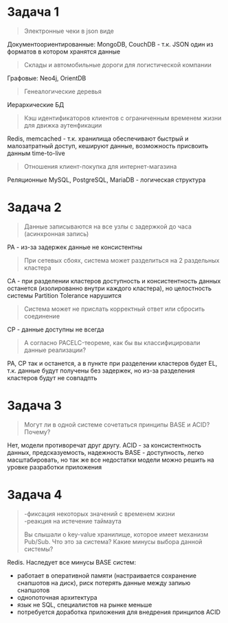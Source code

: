 # Задача 1
> Электронные чеки в json виде

Документоориентированные: MongoDB, CouchDB - т.к. JSON один из форматов в котором хранятся данные
> Склады и автомобильные дороги для логистической компании

Графовые: Neo4j, OrientDB
> Генеалогические деревья

Иерархические БД
> Кэш идентификаторов клиентов с ограниченным временем жизни для движка аутенфикации

Redis, memcached - т.к. хранилища обеспечивают быстрый и малозатратный доступ, кешируют данные, возможность присвоить данным time-to-live
> Отношения клиент-покупка для интернет-магазина

Реляционные MySQL, PostgreSQL, MariaDB - логическая структура

# Задача 2
> Данные записываются на все узлы с задержкой до часа (асинхронная запись)

PA - из-за задержек данные не консистентны
> При сетевых сбоях, система может разделиться на 2 раздельных кластера

CA - при разделении кластеров доступность и консистентность данных останется (изолированно внутри каждого кластера), но целостность системы Partition Tolerance нарушится
> Система может не прислать корректный ответ или сбросить соединение

CP - данные доступны не всегда
> А согласно PACELC-теореме, как бы вы классифицировали данные реализации?

PA, CP так и останется, а в пункте при разделении кластеров будет EL, т.к. данные будут получены без задержек, но из-за разделения кластеров будут не совпадпть

# Задача 3
> Могут ли в одной системе сочетаться принципы BASE и ACID? Почему?

Нет, модели противоречат друг другу.
ACID - за консистентность данных, предсказуемость, надежность 
BASE - доступность, легко масштабировать, но так же все недостатки модели можно решить на уровке разработки приложения

# Задача 4

> -фиксация некоторых значений с временем жизни  
> -реакция на истечение таймаута  
>  
> Вы слышали о key-value хранилище, которое имеет механизм Pub/Sub. Что это за система? Какие минусы выбора данной системы?

Redis. Наследует все минусы BASE систем:  
- работает в оперативной памяти (настраивается сохранение снапшотов на диск), риск потерять данные между запиью снапшотов
- однопоточная архитектура
- язык не SQL, специалистов на рынке меньше
- потребуется доработка приложения для внедрения принципов ACID
